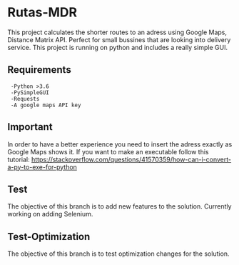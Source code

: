 # Rutas-MDR
This project calculates the shorter routes to an adress using Google Maps, Distance Matrix API. Perfect for small bussines that are looking into delivery service. This project is running on python and includes a really simple GUI.

## Requirements
 ```
  -Python >3.6
  -PySimpleGUI
  -Requests
  -A google maps API key
```
## Important 
In order to have a better experience you need to insert the adress exactly as Google Maps shows it. If you want to make an executable follow this tutorial: https://stackoverflow.com/questions/41570359/how-can-i-convert-a-py-to-exe-for-python

## Test
The objective of this branch is to add new features to the solution. Currently working on adding Selenium.

## Test-Optimization
The objective of this branch is to test optimization changes for the solution.
